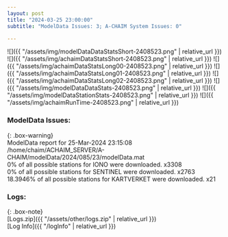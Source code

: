 ```yaml
---
layout: post
title: "2024-03-25 23:00:00"
subtitle: "ModelData Issues: 3; A-CHAIM System Issues: 0"

---
```


![]({{ "/assets/img/modelDataDataStatsShort-2408523.png" | relative_url }})
![]({{ "/assets/img/achaimDataStatsShort-2408523.png" | relative_url }})
![]({{ "/assets/img/achaimDataStatsLong00-2408523.png" | relative_url }})
![]({{ "/assets/img/achaimDataStatsLong01-2408523.png" | relative_url }})
![]({{ "/assets/img/achaimDataStatsLong02-2408523.png" | relative_url }})
![]({{ "/assets/img/modelDataDataStats-2408523.png" | relative_url }})
![]({{ "/assets/img/modelDataStationStats-2408523.png" | relative_url }})
![]({{ "/assets/img/achaimRunTime-2408523.png" | relative_url }})


### ModelData Issues:  
  
{: .box-warning}  
 ModelData report for 25-Mar-2024 23:15:08   
 /home/chaim/ACHAIM_SERVER/A-CHAIM/modelData/2024/085/23/modelData.mat   
 0% of all possible stations for IONO were downloaded. x3308   
 0% of all possible stations for SENTINEL were downloaded. x2763   
 18.3946% of all possible stations for KARTVERKET were downloaded. x21   
  


### Logs:  
  
{: .box-note}  
[Logs.zip]({{ "/assets/other/logs.zip" | relative_url }})  
[Log Info]({{ "/logInfo" | relative_url }})  
